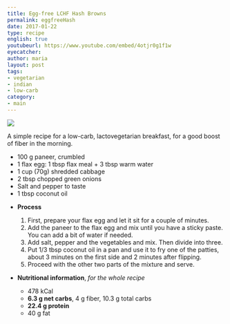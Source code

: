 ```yaml
---
title: Egg-free LCHF Hash Browns
permalink: eggfreeHash
date: 2017-01-22
type: recipe
english: true
youtubeurl: https://www.youtube.com/embed/4otjr0g1f1w
eyecatcher: 
author: maria
layout: post
tags: 
- vegetarian
- indian
- low-carb
category: 
- main
---
```

<img src="https://farm1.staticflickr.com/595/32029061850_955f97973d_o_d.jpg" >

A simple recipe for a low-carb, lactovegetarian breakfast, for a good boost of fiber in the morning. 

<ul>
  <li>100 g paneer, crumbled</li>
  <li>1 flax egg: 1 tbsp flax meal + 3 tbsp warm water</li>
  <li>1 cup (70g) shredded cabbage</li>
  <li>2 tbsp chopped green onions</li>
  <li>Salt and pepper to taste</li>
  <li>1 tbsp coconut oil</li>
</ul>

* **Process**
  1. First, prepare your flax egg and let it sit for a couple of minutes. 
  2. Add the paneer to the flax egg and mix until you have a sticky paste. You can add a bit of water if needed. 
  3. Add salt, pepper and the vegetables and mix. Then divide into three. 
  4. Put 1/3 tbsp coconut oil in a pan and use it to fry one of the patties, about 3 minutes on the first side and 2 minutes after flipping. 
  5. Proceed with the other two parts of the mixture and serve.

* **Nutritional information**, _for the whole recipe_
  * 478 kCal
  * **6.3 g net carbs**, 4 g fiber, 10.3 g total carbs
  * **22.4 g protein**
  * 40 g fat
